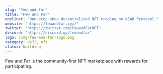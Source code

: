 ```yaml
---
slug: "few-and-far"
title: "Few and Far"
oneliner: "One-stop-shop decentralized NFT trading on NEAR Protocol."
website: "https://fewandfar.xyz/"
twitter: "https://twitter.com/FewandFarNFT"
discord: "https://discord.gg/fewandfar"
logo: /img/few-and-far-logo.png
category: defi, nft
status: building
---
```


Few and Far is the community-first NFT marketplace with rewards for participating.
